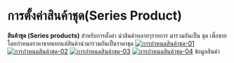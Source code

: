 # การตั้งค่าสินค้าชุด(Series Product)

**สินค้าชุด (Series products)** สำหรับการตั้งค่า นำสินค้าหลายๆรายการ
มารวมกันเป็น ชุด เพื่อขาย โดยกำหนดราคาขายแยกแต่สินค้านำมารวมกันเป็นราคาชุด
[![การกำหนดสินค้าชุด-01](http://www.smlaccount.com/manual/wp-content/uploads/2017/11/การกำหนดสินค้าชุด-01.jpg)](http://www.smlaccount.com/manual/wp-content/uploads/2017/11/การกำหนดสินค้าชุด-01.jpg)
[![การกำหนดสินค้าชุด-02](http://www.smlaccount.com/manual/wp-content/uploads/2017/11/การกำหนดสินค้าชุด-02.jpg)](http://www.smlaccount.com/manual/wp-content/uploads/2017/11/การกำหนดสินค้าชุด-02.jpg)
[![การกำหนดสินค้าชุด-03](http://www.smlaccount.com/manual/wp-content/uploads/2017/11/การกำหนดสินค้าชุด-03.jpg)](http://www.smlaccount.com/manual/wp-content/uploads/2017/11/การกำหนดสินค้าชุด-03.jpg)
[![การกำหนดสินค้าชุด-04](http://www.smlaccount.com/manual/wp-content/uploads/2017/11/การกำหนดสินค้าชุด-04.jpg)](http://www.smlaccount.com/manual/wp-content/uploads/2017/11/การกำหนดสินค้าชุด-04.jpg)   ข้อมูลสินค้า  

